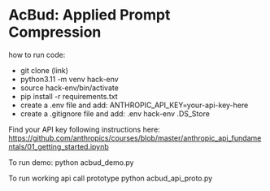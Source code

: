 # AcBud: Applied Prompt Compression

how to run code:
- git clone (link)
- python3.11 -m venv hack-env
- source hack-env/bin/activate
- pip install -r requirements.txt
- create a .env file and add: 
    ANTHROPIC_API_KEY=your-api-key-here
- create a .gitignore file and add:
    .env
    hack-env
    .DS_Store

Find your API key following instructions here: 
    https://github.com/anthropics/courses/blob/master/anthropic_api_fundamentals/01_getting_started.ipynb


To run demo:
    python acbud_demo.py

To run working api call prototype
    python acbud_api_proto.py